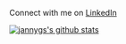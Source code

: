 Connect with me on [LinkedIn](https://www.linkedin.com/in/jan03/)

[![jannygs's github stats](https://github-readme-stats.vercel.app/api?username=jannyg)](https://github.com/anuraghazra/github-readme-stats)
